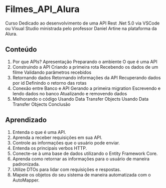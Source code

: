 # Filmes_API_Alura
Curso Dedicado ao desenvolvimento de uma API Rest .Net 5.0 via VSCode ou Visual Studio ministrada pelo professor Daniel Artine na plataforma da Alura.

## Conteúdo

1. Por que APIs?
Apresentação
Preparando o ambiente
O que é uma API
2. Construindo a API
Criando a primeira rota
Recebendo os dados de um filme
Validando parâmetros recebidos
3. Retornando dados
Retornando informações da API
Recuperando dados por id
Definindo o retorno das rotas
4. Conexão entre Banco e API
Gerando a primeira migration
Escrevendo e lendo dados no banco
Atualizando e removendo dados
5. Melhorando o código
Usando Data Transfer Objects
Usando Data Transfer Objects
Conclusão

## Aprendizado

1. Entenda o que é uma API.<br>
2. Aprenda a receber requisições em sua API.<br>
3. Controle as informações que o usuário pode enviar.<br>
4. Entenda os principais verbos HTTP.<br>
5. Conecte-se à uma base de dados utilizando o Entity Framework Core.<br>
6. Aprenda como retornar as informações para o usuário de maneira padronizada.<br>
7. Utilize DTOs para lidar com requisições e respostas.<br>
8. Mapeie os objetos do seu sistema de maneira automatizada com o AutoMapper.<br>
